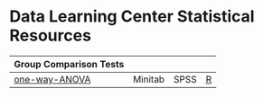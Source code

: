 # Data Learning Center Statistical Resources

| Group Comparison Tests | | | |
| --- | --- | --- | ---|
| [one-way-ANOVA](https://online.stat.psu.edu/stat500/lesson/10/10.1) | Minitab | SPSS | [R](https://tylerbg.github.io/DLC_stat_resources/docs/one-way-ANOVA) |
